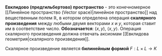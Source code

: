 **Евклидово (предгильбертово) пространство** - это конечномерное [[Линейное пространство (Vector space)|линейное пространство]] над вещественным полем $\mathbb{R}$, в котором определена операция **скалярного произведения** между любыми двумя векторами $x$ и $y$, которая ставит им в соответствие число. **Обозначается**: $(x,y)$, $\langle x,y\rangle$. Операция скалярного произведения должна отвечать аксиомам [[Евклидова геометрия|скалярного произведения]].

Скалярное произведение является **билинейным формой** $F: L \times L \rightarrow K$